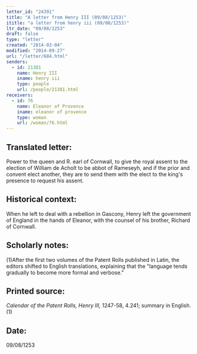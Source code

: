 ```yaml
---
letter_id: "24391"
title: "A letter from Henry III (09/08/1253)"
ititle: "a letter from henry iii (09/08/1253)"
ltr_date: "09/08/1253"
draft: false
type: "letter"
created: "2014-03-04"
modified: "2014-09-27"
url: "/letter/684.html"
senders:
  - id: 21381
    name: Henry III
    iname: henry iii
    type: people
    url: /people/21381.html
receivers:
  - id: 76
    name: Eleanor of Provence
    iname: eleanor of provence
    type: woman
    url: /woman/76.html
---
```

<h2> Translated letter:</h2>Power to the queen and R. earl of Cornwall, to give the royal assent to the election of William de Acholt to be abbot of Rameseyh, and if the prior and convent elect another, they are to send them with the elect to the king's presence to request his assent.
<h2 class="mt-4"> Historical context:</h2>When he left to deal with a rebellion in Gascony, Henry left the government of England in the hands of Eleanor, with the counsel of his brother, Richard of Cornwall.
<h2 class="mt-4"> Scholarly notes:</h2>(1)After the first two volumes of the Patent Rolls published in Latin, the editors shifted to English translations, explaining that the "language tends gradually to become more formal and verbose."
<h2 class="mt-4"> Printed source:</h2><p><em>Calendar of the Patent Rolls, Henry III,</em> 1247-58, 4.241; summary in English.(1)</p><h2 class="mt-4"> Date:</h2>09/08/1253